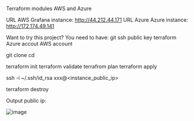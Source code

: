 Terraform modules AWS and Azure

URL AWS Grafana instance: http://44.212.44.171
URL Azure Azure instance: http://172.174.49.141

Want to try this project?
You need to have:
git
ssh public key
terraform
Azure accout
AWS account

git clone 
cd


terraform init
terraform validate
terrafrom plan
terraform apply

ssh -i ~/.ssh/id_rsa xxx@<instance_public_ip>

terraform destroy

Output public ip:

![image](https://user-images.githubusercontent.com/12457843/210130632-751edbd2-de6d-4371-a790-625b9095aa37.png)
